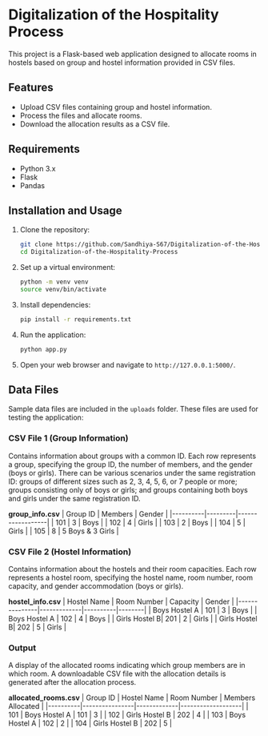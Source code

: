 # Digitalization of the Hospitality Process

This project is a Flask-based web application designed to allocate rooms in hostels based on group and hostel information provided in CSV files.

## Features
- Upload CSV files containing group and hostel information.
- Process the files and allocate rooms.
- Download the allocation results as a CSV file.

## Requirements
- Python 3.x
- Flask
- Pandas

## Installation and Usage
1. Clone the repository:
    ```bash
    git clone https://github.com/Sandhiya-S67/Digitalization-of-the-Hospitality-Process.git
    cd Digitalization-of-the-Hospitality-Process
    ```

2. Set up a virtual environment:
    ```bash
    python -m venv venv
    source venv/bin/activate  
    ```

3. Install dependencies:
    ```bash
    pip install -r requirements.txt
    ```

4. Run the application:
    ```bash
    python app.py
    ```

5. Open your web browser and navigate to `http://127.0.0.1:5000/`.

## Data Files
Sample data files are included in the `uploads` folder. These files are used for testing the application:

### CSV File 1 (Group Information)
Contains information about groups with a common ID. Each row represents a group, specifying the group ID, the number of members, and the gender (boys or girls). There can be various scenarios under the same registration ID: groups of different sizes such as 2, 3, 4, 5, 6, or 7 people or more; groups consisting only of boys or girls; and groups containing both boys and girls under the same registration ID.

**group_info.csv**
| Group ID | Members | Gender           |
|----------|---------|------------------|
| 101      | 3       | Boys             |
| 102      | 4       | Girls            |
| 103      | 2       | Boys             |
| 104      | 5       | Girls            |
| 105      | 8       | 5 Boys & 3 Girls |

### CSV File 2 (Hostel Information)
Contains information about the hostels and their room capacities. Each row represents a hostel room, specifying the hostel name, room number, room capacity, and gender accommodation (boys or girls).

**hostel_info.csv**
| Hostel Name   | Room Number | Capacity | Gender |
|---------------|-------------|----------|--------|
| Boys Hostel A | 101         | 3        | Boys   |
| Boys Hostel A | 102         | 4        | Boys   |
| Girls Hostel B| 201         | 2        | Girls  |
| Girls Hostel B| 202         | 5        | Girls  |

### Output
A display of the allocated rooms indicating which group members are in which room. A downloadable CSV file with the allocation details is generated after the allocation process.

**allocated_rooms.csv**
| Group ID | Hostel Name    | Room Number | Members Allocated |
|----------|----------------|-------------|-------------------|
| 101      | Boys Hostel A  | 101         | 3                 |
| 102      | Girls Hostel B | 202         | 4                 |
| 103      | Boys Hostel A  | 102         | 2                 |
| 104      | Girls Hostel B | 202         | 5                 |

